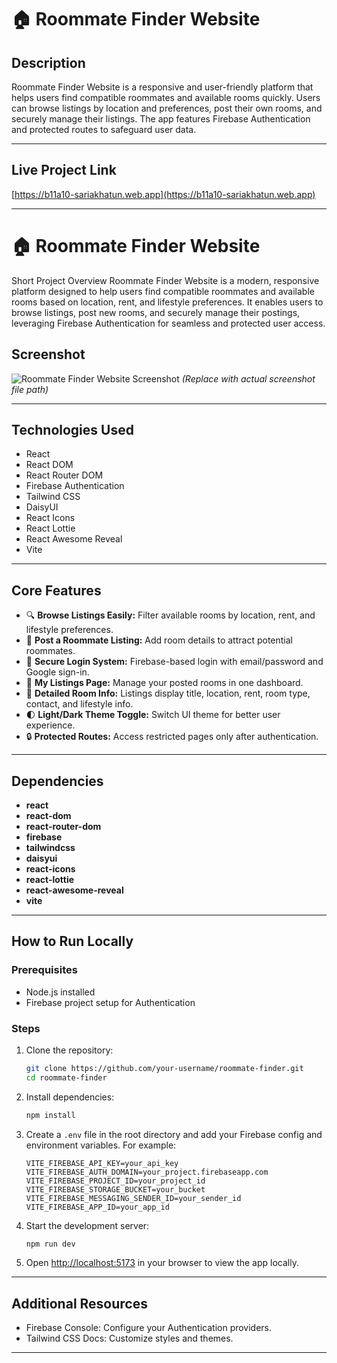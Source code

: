 

# 🏠 Roommate Finder Website

## Description

Roommate Finder Website is a responsive and user-friendly platform that helps users find compatible roommates and available rooms quickly. Users can browse listings by location and preferences, post their own rooms, and securely manage their listings. The app features Firebase Authentication and protected routes to safeguard user data.

---

## Live Project Link

[https://b11a10-sariakhatun.web.app](https://b11a10-sariakhatun.web.app)

---


# 🏠 Roommate Finder Website
Short Project Overview
Roommate Finder Website is a modern, responsive platform designed to help users find compatible roommates and available rooms based on location, rent, and lifestyle preferences. It enables users to browse listings, post new rooms, and securely manage their postings, leveraging Firebase Authentication for seamless and protected user access.



## Screenshot

![Roommate Finder Website Screenshot](./path-to-screenshot.png)
*(Replace with actual screenshot file path)*

---

## Technologies Used

* React
* React DOM
* React Router DOM
* Firebase Authentication
* Tailwind CSS
* DaisyUI
* React Icons
* React Lottie
* React Awesome Reveal
* Vite

---

## Core Features

* 🔍 **Browse Listings Easily:** Filter available rooms by location, rent, and lifestyle preferences.
* 📝 **Post a Roommate Listing:** Add room details to attract potential roommates.
* 🔐 **Secure Login System:** Firebase-based login with email/password and Google sign-in.
* 💼 **My Listings Page:** Manage your posted rooms in one dashboard.
* 📄 **Detailed Room Info:** Listings display title, location, rent, room type, contact, and lifestyle info.
* 🌓 **Light/Dark Theme Toggle:** Switch UI theme for better user experience.
* 🔒 **Protected Routes:** Access restricted pages only after authentication.

---

## Dependencies

* **react**
* **react-dom**
* **react-router-dom**
* **firebase**
* **tailwindcss**
* **daisyui**
* **react-icons**
* **react-lottie**
* **react-awesome-reveal**
* **vite**

---

## How to Run Locally

### Prerequisites

* Node.js installed
* Firebase project setup for Authentication

### Steps

1. Clone the repository:

   ```bash
   git clone https://github.com/your-username/roommate-finder.git
   cd roommate-finder
   ```

2. Install dependencies:

   ```bash
   npm install
   ```

3. Create a `.env` file in the root directory and add your Firebase config and environment variables. For example:

   ```
   VITE_FIREBASE_API_KEY=your_api_key  
   VITE_FIREBASE_AUTH_DOMAIN=your_project.firebaseapp.com  
   VITE_FIREBASE_PROJECT_ID=your_project_id  
   VITE_FIREBASE_STORAGE_BUCKET=your_bucket  
   VITE_FIREBASE_MESSAGING_SENDER_ID=your_sender_id  
   VITE_FIREBASE_APP_ID=your_app_id  
   ```

4. Start the development server:

   ```bash
   npm run dev
   ```

5. Open [http://localhost:5173](http://localhost:5173) in your browser to view the app locally.

---

## Additional Resources

* Firebase Console: Configure your Authentication providers.
* Tailwind CSS Docs: Customize styles and themes.

---


